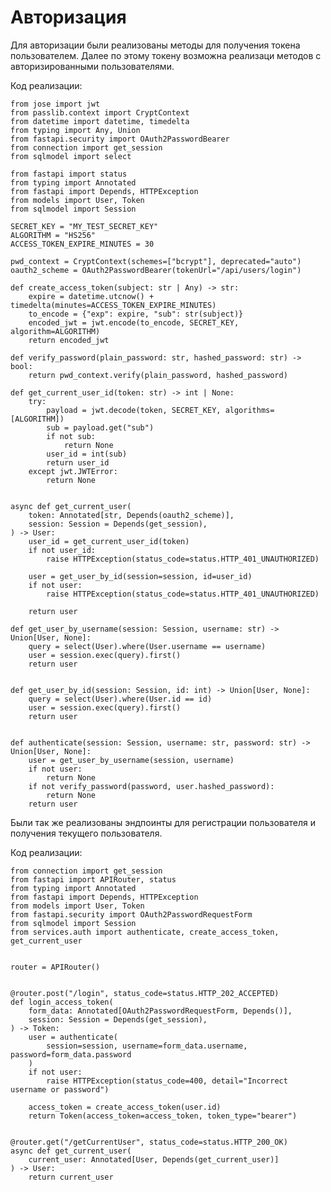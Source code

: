 # Авторизация

Для авторизации были реализованы методы для получения токена 
пользователем. Далее по этому токену возможна реализаци методов 
с авторизированными пользователями.

Код реализации:

    from jose import jwt
    from passlib.context import CryptContext
    from datetime import datetime, timedelta
    from typing import Any, Union
    from fastapi.security import OAuth2PasswordBearer
    from connection import get_session
    from sqlmodel import select
    
    from fastapi import status
    from typing import Annotated
    from fastapi import Depends, HTTPException
    from models import User, Token
    from sqlmodel import Session
    
    SECRET_KEY = "MY_TEST_SECRET_KEY"
    ALGORITHM = "HS256"
    ACCESS_TOKEN_EXPIRE_MINUTES = 30
    
    pwd_context = CryptContext(schemes=["bcrypt"], deprecated="auto")
    oauth2_scheme = OAuth2PasswordBearer(tokenUrl="/api/users/login")
    
    def create_access_token(subject: str | Any) -> str:
        expire = datetime.utcnow() + timedelta(minutes=ACCESS_TOKEN_EXPIRE_MINUTES)
        to_encode = {"exp": expire, "sub": str(subject)}
        encoded_jwt = jwt.encode(to_encode, SECRET_KEY, algorithm=ALGORITHM)
        return encoded_jwt
    
    def verify_password(plain_password: str, hashed_password: str) -> bool:
        return pwd_context.verify(plain_password, hashed_password)
    
    def get_current_user_id(token: str) -> int | None:
        try:
            payload = jwt.decode(token, SECRET_KEY, algorithms=[ALGORITHM])
            sub = payload.get("sub")
            if not sub:
                return None
            user_id = int(sub)
            return user_id
        except jwt.JWTError:
            return None
    
    
    async def get_current_user(
        token: Annotated[str, Depends(oauth2_scheme)],
        session: Session = Depends(get_session),
    ) -> User:
        user_id = get_current_user_id(token)
        if not user_id:
            raise HTTPException(status_code=status.HTTP_401_UNAUTHORIZED)
    
        user = get_user_by_id(session=session, id=user_id)
        if not user:
            raise HTTPException(status_code=status.HTTP_401_UNAUTHORIZED)
    
        return user
    
    def get_user_by_username(session: Session, username: str) -> Union[User, None]:
        query = select(User).where(User.username == username)
        user = session.exec(query).first()
        return user
    
    
    def get_user_by_id(session: Session, id: int) -> Union[User, None]:
        query = select(User).where(User.id == id)
        user = session.exec(query).first()
        return user
    
    
    def authenticate(session: Session, username: str, password: str) -> Union[User, None]:
        user = get_user_by_username(session, username)
        if not user:
            return None
        if not verify_password(password, user.hashed_password):
            return None
        return user


Были так же реализованы эндпоинты для регистрации пользователя и получения текущего пользователя.

Код реализации:
    
    from connection import get_session
    from fastapi import APIRouter, status
    from typing import Annotated
    from fastapi import Depends, HTTPException
    from models import User, Token
    from fastapi.security import OAuth2PasswordRequestForm
    from sqlmodel import Session
    from services.auth import authenticate, create_access_token, get_current_user
    
    
    router = APIRouter()
    
    
    @router.post("/login", status_code=status.HTTP_202_ACCEPTED)
    def login_access_token(
        form_data: Annotated[OAuth2PasswordRequestForm, Depends()],
        session: Session = Depends(get_session),
    ) -> Token:
        user = authenticate(
            session=session, username=form_data.username, password=form_data.password
        )
        if not user:
            raise HTTPException(status_code=400, detail="Incorrect username or password")
    
        access_token = create_access_token(user.id)
        return Token(access_token=access_token, token_type="bearer")
    
    
    @router.get("/getCurrentUser", status_code=status.HTTP_200_OK)
    async def get_current_user(
        current_user: Annotated[User, Depends(get_current_user)]
    ) -> User:
        return current_user
